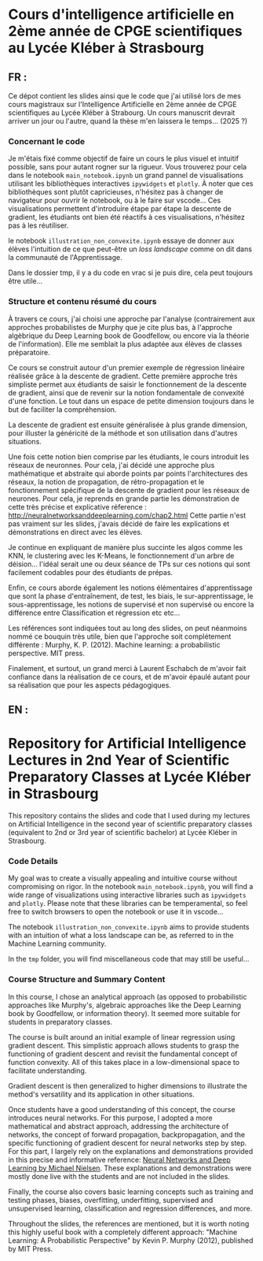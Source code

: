 # Cours d'intelligence artificielle en 2ème année de CPGE scientifiques au Lycée Kléber à Strasbourg

## **FR :**

Ce dépot contient les slides ainsi que le code que j'ai utilisé lors de mes cours magistraux sur l'Intelligence Artificielle en 2ème année de CPGE scientifiques au Lycée Kléber à Strabourg. Un cours manuscrit devrait arriver un jour ou l'autre, quand la thèse m'en laissera le temps... (2025 ?)

### Concernant le code

Je m'étais fixé comme objectif de faire un cours le plus visuel et intuitif possible, sans pour autant rogner sur la rigueur. Vous trouverez pour cela dans le notebook ```main_notebook.ipynb``` un grand pannel de visualisations utilisant les bibliothèques interactives ```ipywidgets``` et ```plotly```. À noter que ces bibliothèques sont plutôt capricieuses, n'hésitez pas à changer de navigateur pour ouvrir le notebook, ou à le faire sur vscode... Ces visualisations permettent d'introduire étape par étape la descente de gradient, les étudiants ont bien été réactifs à ces visualisations, n'hésitez pas à les réutiliser.

le notebook ```illustration_non_convexite.ipynb``` essaye de donner aux élèves l'intuition de ce que peut-être un *loss landscape* comme on dit dans la communauté de l'Apprentissage.

Dans le dossier tmp, il y a du code en vrac si je puis dire, cela peut toujours être utile...

### Structure et contenu résumé du cours

À travers ce cours, j'ai choisi une approche par l'analyse (contrairement aux approches probabilistes de Murphy que je cite plus bas, à l'approche algèbrique du Deep Learning book de Goodfellow, ou encore via la théorie de l'information). Elle me semblait la plus adaptée aux élèves de classes préparatoire.

Ce cours se construit autour d'un premier exemple de régression linéaire réalisée grâce à la descente de gradient. Cette première approche très simpliste permet aux étudiants de saisir le fonctionnement de la descente de gradient, ainsi que de revenir sur la notion fondamentale de convexité d'une fonction. Le tout dans un espace de petite dimension toujours dans le but de faciliter la compréhension.

La descente de gradient est ensuite généralisée à plus grande dimension, pour illuster la généricité de la méthode et son utilisation dans d'autres situations. 

Une fois cette notion bien comprise par les étudiants, le cours introduit les réseaux de neuronnes. Pour cela, j'ai décidé une approche plus mathématique et abstraite qui aborde points par points l'architectures des réseaux, la notion de propagation, de rétro-propagation et le fonctionnement spécifique de la descente de gradient pour les réseaux de neurones. Pour cela, je reprends en grande partie les démonstration de cette très précise et explicative réference : http://neuralnetworksanddeeplearning.com/chap2.html
Cette partie n'est pas vraiment sur les slides, j'avais décidé de faire les explications et démonstrations en direct avec les élèves.

Je continue en expliquant de manière plus succinte les algos comme les KNN, le clustering avec les K-Means, le fonctionnement d'un arbre de déision... l'idéal serait une ou deux séance de TPs sur ces notions qui sont facilement codables pour des étudiants de prépas.

Enfin, ce cours aborde également les notions élémentaires d'apprentissage que sont la phase d'entraînement, de test, les biais, le sur-apprentissage, le sous-apprentissage, les notions de supervisé et non supervisé ou encore la différence entre Classification et régression etc etc...

Les références sont indiquées tout au long des slides, on peut néanmoins nommé ce bouquin très utile, bien que l'approche soit complétement différente : Murphy, K. P. (2012). Machine learning: a probabilistic perspective. MIT press.

Finalement, et surtout, un grand merci à Laurent Eschabch de m'avoir fait confiance dans la réalisation de ce cours, et de m'avoir épaulé autant pour sa réalisation que pour les aspects pédagogiques. 


## **EN :**

# Repository for Artificial Intelligence Lectures in 2nd Year of Scientific Preparatory Classes at Lycée Kléber in Strasbourg

This repository contains the slides and code that I used during my lectures on Artificial Intelligence in the second year of scientific preparatory classes (equivalent to 2nd or 3rd year of scientific bachelor) at Lycée Kléber in Strasbourg.

### Code Details

My goal was to create a visually appealing and intuitive course without compromising on rigor. In the notebook `main_notebook.ipynb`, you will find a wide range of visualizations using interactive libraries such as `ipywidgets` and `plotly`. Please note that these libraries can be temperamental, so feel free to switch browsers to open the notebook or use it in vscode...

The notebook `illustration_non_convexite.ipynb` aims to provide students with an intuition of what a loss landscape can be, as referred to in the Machine Learning community.

In the `tmp` folder, you will find miscellaneous code that may still be useful...

### Course Structure and Summary Content

In this course, I chose an analytical approach (as opposed to probabilistic approaches like Murphy's, algebraic approaches like the Deep Learning book by Goodfellow, or information theory). It seemed more suitable for students in preparatory classes.

The course is built around an initial example of linear regression using gradient descent. This simplistic approach allows students to grasp the functioning of gradient descent and revisit the fundamental concept of function convexity. All of this takes place in a low-dimensional space to facilitate understanding.

Gradient descent is then generalized to higher dimensions to illustrate the method's versatility and its application in other situations.

Once students have a good understanding of this concept, the course introduces neural networks. For this purpose, I adopted a more mathematical and abstract approach, addressing the architecture of networks, the concept of forward propagation, backpropagation, and the specific functioning of gradient descent for neural networks step by step. For this part, I largely rely on the explanations and demonstrations provided in this precise and informative reference: [Neural Networks and Deep Learning by Michael Nielsen](http://neuralnetworksanddeeplearning.com/chap2.html). These explanations and demonstrations were mostly done live with the students and are not included in the slides.

Finally, the course also covers basic learning concepts such as training and testing phases, biases, overfitting, underfitting, supervised and unsupervised learning, classification and regression differences, and more.

Throughout the slides, the references are mentioned, but it is worth noting this highly useful book with a completely different approach: "Machine Learning: A Probabilistic Perspective" by Kevin P. Murphy (2012), published by MIT Press.
